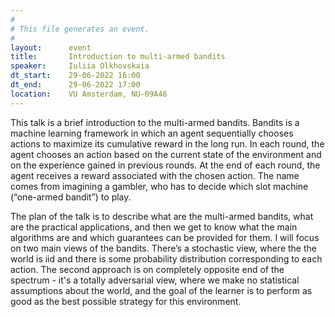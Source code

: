 ```yaml
---
#
# This file generates an event.
#
layout:      event
title:       Introduction to multi-armed bandits
speaker:     Iuliia Olkhovskaia
dt_start:    29-06-2022 16:00
dt_end:      29-06-2022 17:00
location:    VU Amsterdam, NU-09A46
---
```


This talk is a brief introduction to the multi-armed bandits. Bandits is a machine learning framework in which an agent sequentially chooses actions to maximize its cumulative reward in the long run. In each round, the agent chooses an action based on the current state of the environment and on the experience gained in previous rounds. At the end of each round, the agent receives a reward associated with the chosen action. The name comes from imagining a gambler, who has to decide which slot machine (“one-armed bandit”) to play.

The plan of the talk is to describe what are the multi-armed bandits, what are the practical applications, and then we get to know what the main algorithms are and which guarantees can be provided for them. I will focus on two main views of the bandits. There’s a stochastic view, where the the world is iid and there is some probability distribution corresponding to each action. The second approach is on completely opposite end of the spectrum - it's a totally adversarial view, where we make no statistical assumptions about the world, and the goal of the learner is to perform as good as the best possible strategy for this environment.